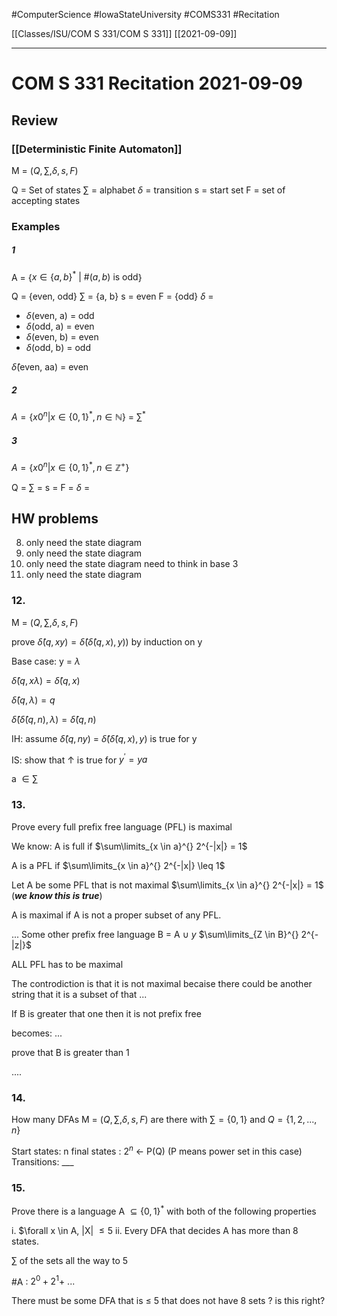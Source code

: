 #ComputerScience  #IowaStateUniversity  #COMS331 
#Recitation

[[Classes/ISU/COM S 331/COM S 331]] [[2021-09-09]]

---

# COM S 331 Recitation 2021-09-09

## Review

###  [[Deterministic Finite Automaton]]

M = ($Q, \sum, \delta, s, F$)

Q = Set of states
$\sum$ = alphabet
$\delta$ = transition
s = start set
F = set of accepting states


### Examples


##### 1
A = {$x \in \{a,b\}^*\ |\ \#(a, b)\ \text{is odd}$}

Q = {even, odd}
$\sum$ = {a, b}
s = even
F = {odd}
$\delta$ = 
- $\delta$(even, a) = odd
- $\delta$(odd,  a) = even
- $\delta$(even, b) = even
- $\delta$(odd,  b) = odd

$\hat{\delta}$(even, aa) = even

##### 2

$A = \{ x0^n | x \in \{0,1\}^*, n \in \mathbb{N}\}$ = $\sum^*$

##### 3

$A = \{ x0^n | x \in \{0,1\}^*, n \in \mathbb{Z}^+\}$

Q = 
$\sum$ = 
s =
F = 
$\delta$ = 

## HW problems

8. only need the state diagram
9. only need the state diagram
10. only need the state diagram
	need to think in base 3
11. only need the state diagram


### 12.

M = ($Q, \sum, \delta, s, F$)

prove $\hat{\delta}(q, xy) = \hat{\delta}(\hat{\delta}(q,x),y))$
by induction on y

Base case: y = $\lambda$

$\hat{\delta}(q, x \lambda) = \hat{\delta}(q,x)$

$\hat{\delta}(q, \lambda) = q$

$\hat{\delta}(\hat{\delta}(q,n), \lambda) = \hat{\delta}(q,n)$


IH: assume $\hat{\delta}(q,ny)$ = $\hat{\delta}(\hat{\delta}(q,x),y)$ is true for y

IS: show that $\uparrow$ is true for $y^\prime = ya$

a $\in \sum$

### 13.

Prove every full prefix free language (PFL) is maximal

We know: A is full if $\sum\limits_{x \in a}^{} 2^{-|x|} = 1$

A is a PFL if $\sum\limits_{x \in a}^{} 2^{-|x|} \leq 1$

Let A be some PFL that is not maximal
	$\sum\limits_{x \in a}^{} 2^{-|x|} = 1$ (***we know this is true***)
	
A is maximal if A is not a proper subset of any PFL. 


... 
Some other prefix free language B  = A $\cup\ {y}$ $\sum\limits_{Z \in B}^{} 2^{-|z|}$

ALL PFL has to be maximal 

The controdiction is that it is not maximal becaise there could be another string that it is a subset of that ...

If B is greater that one then it is not prefix free

becomes: ...

prove that B is greater than 1

....

### 14.

How many DFAs  M = ($Q, \sum, \delta, s, F$) are there with $\sum = \{0,1\}$ and $Q = \{1,2,...,n\}$

Start states: n
final states : $2^n$ $\leftarrow$ P(Q)   (P means power set in this case)
Transitions: ___

### 15. 

Prove there is a language A $\subseteq \{0,1\}^*$ with both of the following properties

i. $\forall x \in A, |X| $\leq 5$
ii. Every DFA that decides A has more than 8 states. 

$\sum$ of the sets all the way to 5


\#A : $2^0 + 2^1 +\ ...$

There must be some DFA that is $\leq$ 5 that does not have 8 sets ? is this right?